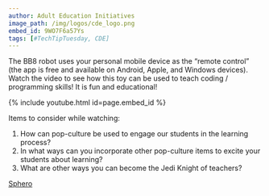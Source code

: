 ```yaml
---
author: Adult Education Initiatives
image_path: /img/logos/cde_logo.png
embed_id: 9WO7F6a57Ys
tags: [#TechTipTuesday, CDE]
---
```

The BB8 robot uses your personal mobile device as the “remote control” (the app is free and available on Android, Apple, and Windows devices). Watch the video to see how this toy can be used to teach coding / programming skills! It is fun and educational!

{% include youtube.html id=page.embed_id %}

Items to consider while watching:

  1.  How can pop-culture be used to engage our students in the learning process?
  2.  In what ways can you incorporate other pop-culture items to excite your students about learning?
  3.  What are other ways you can become the Jedi Knight of teachers?

[Sphero](http://www.sphero.com/)